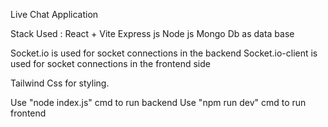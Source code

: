 Live Chat Application

Stack Used : 
React + Vite
Express js
Node js
Mongo Db as data base

Socket.io is used for socket connections in the backend
Socket.io-client is used for socket connections in the frontend side

Tailwind Css for styling.

Use "node index.js" cmd to run backend
Use "npm run dev" cmd to run frontend
